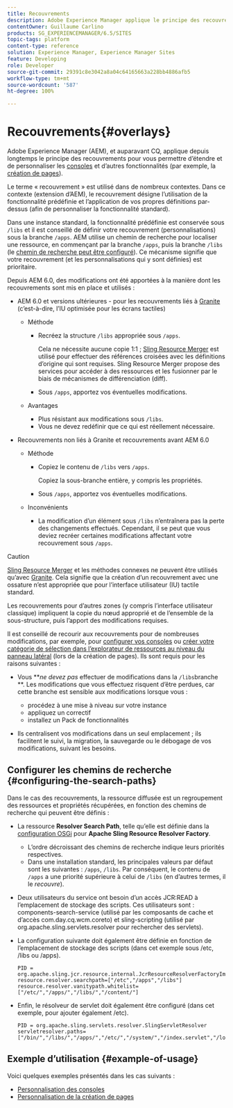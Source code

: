 ```yaml
---
title: Recouvrements
description: Adobe Experience Manager applique le principe des recouvrements pour vous permettre d’étendre et de personnaliser les consoles et d’autres fonctionnalités.
contentOwner: Guillaume Carlino
products: SG_EXPERIENCEMANAGER/6.5/SITES
topic-tags: platform
content-type: reference
solution: Experience Manager, Experience Manager Sites
feature: Developing
role: Developer
source-git-commit: 29391c8e3042a8a04c64165663a228bb4886afb5
workflow-type: tm+mt
source-wordcount: '587'
ht-degree: 100%

---
```


# Recouvrements{#overlays}

Adobe Experience Manager (AEM), et auparavant CQ, applique depuis longtemps le principe des recouvrements pour vous permettre d’étendre et de personnaliser les [consoles](/help/sites-developing/customizing-consoles-touch.md) et d’autres fonctionnalités (par exemple, la [création de pages](/help/sites-developing/customizing-page-authoring-touch.md)).

Le terme « recouvrement » est utilisé dans de nombreux contextes. Dans ce contexte (extension d’AEM), le recouvrement désigne l’utilisation de la fonctionnalité prédéfinie et l’application de vos propres définitions par-dessus (afin de personnaliser la fonctionnalité standard).

Dans une instance standard, la fonctionnalité prédéfinie est conservée sous `/libs` et il est conseillé de définir votre recouvrement (personnalisations) sous la branche `/apps`. AEM utilise un chemin de recherche pour localiser une ressource, en commençant par la branche `/apps`, puis la branche `/libs` (le [chemin de recherche peut être configuré](#configuring-the-search-paths)). Ce mécanisme signifie que votre recouvrement (et les personnalisations qui y sont définies) est prioritaire.

Depuis AEM 6.0, des modifications ont été apportées à la manière dont les recouvrements sont mis en place et utilisés :

* AEM 6.0 et versions ultérieures - pour les recouvrements liés à [Granite](https://developer.adobe.com/experience-manager/reference-materials/6-5/granite-ui/api/jcr_root/libs/granite/ui/index.html) (c’est-à-dire, l’IU optimisée pour les écrans tactiles)

   * Méthode

      * Recréez la structure `/libs` appropriée sous `/apps`.

        Cela ne nécessite aucune copie 1:1 ; [Sling Resource Merger](/help/sites-developing/sling-resource-merger.md) est utilisé pour effectuer des références croisées avec les définitions d’origine qui sont requises. Sling Resource Merger propose des services pour accéder à des ressources et les fusionner par le biais de mécanismes de différenciation (diff).

      * Sous `/apps`, apportez vos éventuelles modifications.

   * Avantages

      * Plus résistant aux modifications sous `/libs`.
      * Vous ne devez redéfinir que ce qui est réellement nécessaire.

* Recouvrements non liés à Granite et recouvrements avant AEM 6.0

   * Méthode

      * Copiez le contenu de `/libs` vers `/apps`.

        Copiez la sous-branche entière, y compris les propriétés.

      * Sous `/apps`, apportez vos éventuelles modifications.

   * Inconvénients

      * La modification d’un élément sous `/libs` n’entraînera pas la perte des changements effectués. Cependant, il se peut que vous deviez recréer certaines modifications affectant votre recouvrement sous `/apps`.

>[!CAUTION]
>
>[Sling Resource Merger](/help/sites-developing/sling-resource-merger.md) et les méthodes connexes ne peuvent être utilisés qu’avec [Granite](https://developer.adobe.com/experience-manager/reference-materials/6-5/granite-ui/api/jcr_root/libs/granite/ui/index.html). Cela signifie que la création d’un recouvrement avec une ossature n’est appropriée que pour l’interface utilisateur (IU) tactile standard.
>
>Les recouvrements pour d’autres zones (y compris l’interface utilisateur classique) impliquent la copie du nœud approprié et de l’ensemble de la sous-structure, puis l’apport des modifications requises.

Il est conseillé de recourir aux recouvrements pour de nombreuses modifications, par exemple, pour [configurer vos consoles](/help/sites-developing/customizing-consoles-touch.md#create-a-custom-console) ou [créer votre catégorie de sélection dans l’explorateur de ressources au niveau du panneau latéral](/help/sites-developing/customizing-page-authoring-touch.md#add-new-selection-category-to-asset-browser) (lors de la création de pages). Ils sont requis pour les raisons suivantes :

* Vous ***ne devez pas* effectuer de modifications dans la `/libs`branche **.
Les modifications que vous effectuez risquent d’être perdues, car cette branche est sensible aux modifications lorsque vous :

   * procédez à une mise à niveau sur votre instance
   * appliquez un correctif
   * installez un Pack de fonctionnalités

* Ils centralisent vos modifications dans un seul emplacement ; ils facilitent le suivi, la migration, la sauvegarde ou le débogage de vos modifications, suivant les besoins.

## Configurer les chemins de recherche {#configuring-the-search-paths}

Dans le cas des recouvrements, la ressource diffusée est un regroupement des ressources et propriétés récupérées, en fonction des chemins de recherche qui peuvent être définis :

* La ressource **Resolver Search Path**, telle qu’elle est définie dans la [configuration OSGi](/help/sites-deploying/configuring-osgi.md) pour **Apache Sling Resource Resolver Factory**.

   * L’ordre décroissant des chemins de recherche indique leurs priorités respectives.
   * Dans une installation standard, les principales valeurs par défaut sont les suivantes : `/apps`, `/libs`. Par conséquent, le contenu de `/apps` a une priorité supérieure à celui de `/libs` (en d’autres termes, il le *recouvre*).

* Deux utilisateurs du service ont besoin d’un accès JCR:READ à l’emplacement de stockage des scripts. Ces utilisateurs sont : components-search-service (utilisé par les composants de cache et d’accès com.day.cq.wcm.coreto) et sling-scripting (utilisé par org.apache.sling.servlets.resolver pour rechercher des servlets).
* La configuration suivante doit également être définie en fonction de l’emplacement de stockage des scripts (dans cet exemple sous /etc, /libs ou /apps).

  ```
  PID = org.apache.sling.jcr.resource.internal.JcrResourceResolverFactoryImpl
  resource.resolver.searchpath=["/etc","/apps","/libs"]
  resource.resolver.vanitypath.whitelist=["/etc/","/apps/","/libs/","/content/"]
  ```

* Enfin, le résolveur de servlet doit également être configuré (dans cet exemple, pour ajouter également /etc).

  ```
  PID = org.apache.sling.servlets.resolver.SlingServletResolver
  servletresolver.paths=["/bin/","/libs/","/apps/","/etc/","/system/","/index.servlet","/login.servlet","/services/"]
  ```

## Exemple d’utilisation {#example-of-usage}

Voici quelques exemples présentés dans les cas suivants :

* [Personnalisation des consoles](/help/sites-developing/customizing-consoles-touch.md)
* [Personnalisation de la création de pages](/help/sites-developing/customizing-page-authoring-touch.md)

